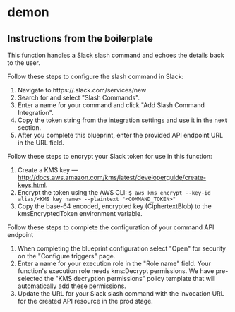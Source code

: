 # demon

## Instructions from the boilerplate

This function handles a Slack slash command and echoes the details back to the user.

Follow these steps to configure the slash command in Slack:

1. Navigate to https://<your-team-domain>.slack.com/services/new
1. Search for and select "Slash Commands".
1. Enter a name for your command and click "Add Slash Command Integration".
1. Copy the token string from the integration settings and use it in the next section.
1. After you complete this blueprint, enter the provided API endpoint URL in the URL field.

Follow these steps to encrypt your Slack token for use in this function:

1. Create a KMS key — http://docs.aws.amazon.com/kms/latest/developerguide/create-keys.html.
1. Encrypt the token using the AWS CLI: `$ aws kms encrypt --key-id alias/<KMS key name> --plaintext "<COMMAND_TOKEN>"`
1. Copy the base-64 encoded, encrypted key (CiphertextBlob) to the kmsEncryptedToken environment variable.

Follow these steps to complete the configuration of your command API endpoint

1. When completing the blueprint configuration select "Open" for security on the "Configure triggers" page.
1. Enter a name for your execution role in the "Role name" field. Your function's execution role needs kms:Decrypt permissions. We have pre-selected the "KMS decryption permissions" policy template that will automatically add these permissions.
1. Update the URL for your Slack slash command with the invocation URL for the created API resource in the prod stage.
